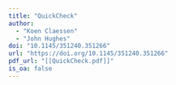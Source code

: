 ```yaml
---
title: "QuickCheck"
author:
  - "Koen Claessen"
  - "John Hughes"
doi: "10.1145/351240.351266"
url: "https://doi.org/10.1145/351240.351266"
pdf_url: "[[QuickCheck.pdf]]"
is_oa: false
---
```

